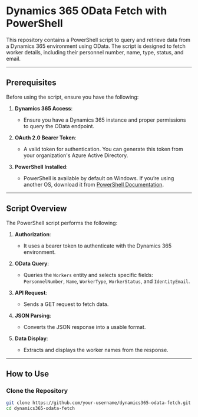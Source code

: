 # Dynamics 365 OData Fetch with PowerShell

This repository contains a PowerShell script to query and retrieve data from a Dynamics 365 environment using OData. The script is designed to fetch worker details, including their personnel number, name, type, status, and email.

---

## Prerequisites

Before using the script, ensure you have the following:

1. **Dynamics 365 Access**:
   - Ensure you have a Dynamics 365 instance and proper permissions to query the OData endpoint.

2. **OAuth 2.0 Bearer Token**:
   - A valid token for authentication. You can generate this token from your organization's Azure Active Directory.

3. **PowerShell Installed**:
   - PowerShell is available by default on Windows. If you’re using another OS, download it from [PowerShell Documentation](https://learn.microsoft.com/en-us/powershell/).

---

## Script Overview

The PowerShell script performs the following:

1. **Authorization**:
   - It uses a bearer token to authenticate with the Dynamics 365 environment.

2. **OData Query**:
   - Queries the `Workers` entity and selects specific fields: `PersonnelNumber`, `Name`, `WorkerType`, `WorkerStatus`, and `IdentityEmail`.

3. **API Request**:
   - Sends a GET request to fetch data.

4. **JSON Parsing**:
   - Converts the JSON response into a usable format.

5. **Data Display**:
   - Extracts and displays the worker names from the response.

---

## How to Use

### Clone the Repository

```bash
git clone https://github.com/your-username/dynamics365-odata-fetch.git
cd dynamics365-odata-fetch
